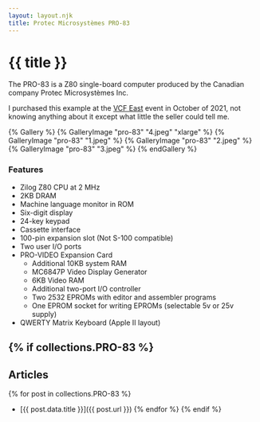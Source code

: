 ```yaml
---
layout: layout.njk
title: Protec Microsystèmes PRO-83
---
```

# {{ title }}

The PRO-83 is a Z80 single-board computer produced by the Canadian company Protec Microsystèmes Inc.

I purchased this example at the <a href="https://vcfed.org/" target="_blank">VCF East</a> event in October of 2021, not knowing anything about it except what little the seller could tell me. 

{% Gallery %}
	{% GalleryImage "pro-83" "4.jpeg" "xlarge" %}
	{% GalleryImage "pro-83" "1.jpeg" %}
	{% GalleryImage "pro-83" "2.jpeg" %}
	{% GalleryImage "pro-83" "3.jpeg" %}
{% endGallery %}

### Features
- Zilog Z80 CPU at 2 MHz
- 2KB DRAM
- Machine language monitor in ROM
- Six-digit display
- 24-key keypad
- Cassette interface
- 100-pin expansion slot (Not S-100 compatible)
- Two user I/O ports
- PRO-VIDEO Expansion Card
  - Additional 10KB system RAM
  - MC6847P Video Display Generator
  - 6KB Video RAM
  - Additional two-port I/O controller
  - Two 2532 EPROMs with editor and assembler programs
  - One EPROM socket for writing EPROMs (selectable 5v or 25v supply)
- QWERTY Matrix Keyboard (Apple II layout)

{% if collections.PRO-83 %}
---
## Articles
{% for post in collections.PRO-83 %}
- [{{ post.data.title }}]({{ post.url }})
{% endfor %}
{% endif %}